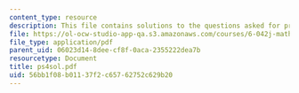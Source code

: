 ```yaml
---
content_type: resource
description: This file contains solutions to the questions asked for problem set 4.
file: https://ol-ocw-studio-app-qa.s3.amazonaws.com/courses/6-042j-mathematics-for-computer-science-fall-2005/56bb1f08b01137f2c65762752c629b20_ps4sol.pdf
file_type: application/pdf
parent_uid: 06023d14-8dee-cf8f-0aca-2355222dea7b
resourcetype: Document
title: ps4sol.pdf
uid: 56bb1f08-b011-37f2-c657-62752c629b20
---
```


